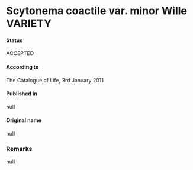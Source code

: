# Scytonema coactile var. minor Wille VARIETY

#### Status
ACCEPTED

#### According to
The Catalogue of Life, 3rd January 2011

#### Published in
null

#### Original name
null

### Remarks
null